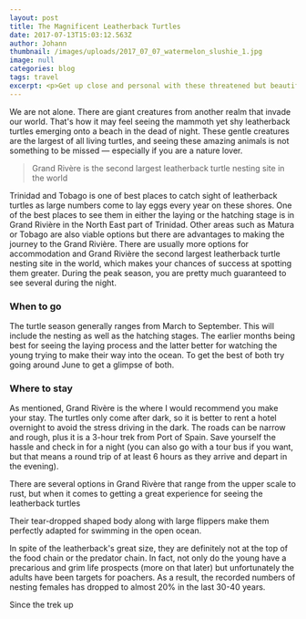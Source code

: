 ```yaml
---
layout: post
title: The Magnificent Leatherback Turtles
date: 2017-07-13T15:03:12.563Z
author: Johann
thumbnail: /images/uploads/2017_07_07_watermelon_slushie_1.jpg
image: null
categories: blog
tags: travel
excerpt: <p>Get up close and personal with these threatened but beautiful species</p>
---
```

We are not alone. There are giant creatures from another realm that invade our world. That's how it may feel seeing the mammoth yet shy leatherback turtles emerging onto a beach in the dead of night. These gentle creatures are the largest of all living turtles, and seeing these amazing animals is not something to be missed &mdash; especially if you are a nature lover. 

> Grand Rivère is the second largest leatherback turtle nesting site in the world

Trinidad and Tobago is one of best places to catch sight of leatherback turtles as large numbers come to lay eggs every year on these shores. One of the best places to see them in either the laying or the hatching stage is in Grand Rivière in the North East part of Trinidad. Other areas such as Matura or Tobago are also viable options but there are advantages to making the journey to the Grand Rivière. There are usually more options for accommodation and Grand Rivière the second largest leatherback turtle nesting site in the world, which makes your chances of success at spotting them greater. During the peak season, you are pretty much guaranteed to see several during the night.

### When to go

The turtle season generally ranges from March to September. This will include the nesting as well as the hatching stages. The earlier months being best for seeing the laying process and the latter better for watching the young trying to make their way into the ocean. To get the best of both try going around June to get a glimpse of both.

### Where to stay

As mentioned, Grand Rivère is the where I would recommend you make your stay. The turtles only come after dark, so it is better to rent a hotel overnight to avoid the stress driving in the dark. The roads can be narrow and rough, plus it is a 3-hour​ trek from Port of Spain. Save yourself the hassle and check in for a night (you can also go with a tour bus if you want, but that means a round trip of at least 6 hours as they arrive and depart in the evening).

There are several options in Grand Rivère that range from the upper scale to rust, but when it comes to getting a great experience for seeing the leatherback turtles


Their tear-dropped shaped body along with large flippers make them perfectly adapted for swimming in the open ocean. 

In spite of the leatherback's great size, they are definitely not at the top of the food chain or the predator chain. In fact, not only do the young have a precarious and grim life prospects (more on that later) but unfortunately the adults have been targets for poachers. As a result, the recorded numbers of nesting females has dropped to almost 20% in the last 30-40 years.


Since the trek up 








